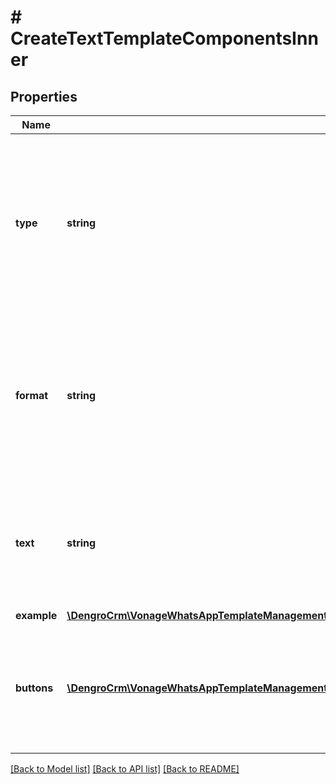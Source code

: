 # # CreateTextTemplateComponentsInner

## Properties

Name | Type | Description | Notes
------------ | ------------- | ------------- | -------------
**type** | **string** | The type of template component. &#x60;HEADER&#x60;, &#x60;FOOTER&#x60;, and &#x60;BUTTONS&#x60; are optional, a &#x60;BODY&#x60; is always a required component of a template. | [optional]
**format** | **string** | The format of the template component. For a Text Template, &#x60;format&#x60; is always &#x60;TEXT&#x60; for &#x60;HEADER&#x60;, &#x60;BODY&#x60; or &#x60;FOOTER&#x60; components. | [optional]
**text** | **string** | The text to be displayed in this template component. EIther &#x60;plain text&#x60; or &#x60;text with placeholders {{1}}&#x60;. | [optional]
**example** | [**\DengroCrm\VonageWhatsAppTemplateManagement\Model\CreateTextTemplateComponentsInnerExample**](CreateTextTemplateComponentsInnerExample.md) |  | [optional]
**buttons** | [**\DengroCrm\VonageWhatsAppTemplateManagement\Model\CreateTextTemplateComponentsInnerButtonsInner[]**](CreateTextTemplateComponentsInnerButtonsInner.md) | Where &#x60;type&#x60; is set to &#x60;BUTTONS&#x60;, an array of button objects representing the properties of each button. | [optional]

[[Back to Model list]](../../README.md#models) [[Back to API list]](../../README.md#endpoints) [[Back to README]](../../README.md)

